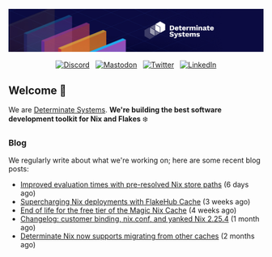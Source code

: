 <p align="center">
  <a href="https://determinate.systems" target="_blank"><img src="https://raw.githubusercontent.com/determinatesystems/.github/main/.github/banner.jpg"></a>
</p>
<p align="center">
  &nbsp;<a href="https://determinate.systems/discord" target="_blank"><img alt="Discord" src="https://img.shields.io/discord/1116012109709463613?style=for-the-badge&logo=discord&logoColor=%23ffffff&label=Discord&labelColor=%234253e8&color=%23e4e2e2"></a>&nbsp;
  &nbsp;<a href="https://hachyderm.io/@determinatesystems" target="_blank"><img alt="Mastodon" src="https://img.shields.io/badge/Mastodon-6468fa?style=for-the-badge&logo=mastodon&logoColor=%23ffffff"></a>&nbsp;
  &nbsp;<a href="https://twitter.com/DeterminateSys" target="_blank"><img alt="Twitter" src="https://img.shields.io/badge/Twitter-303030?style=for-the-badge&logo=x&logoColor=%23ffffff"></a>&nbsp;
  &nbsp;<a href="https://www.linkedin.com/company/determinate-systems" target="_blank"><img alt="LinkedIn" src="https://img.shields.io/badge/LinkedIn-1667be?style=for-the-badge&logo=linkedin&logoColor=%23ffffff"></a>&nbsp;
</p>

## Welcome 👋

We are [Determinate Systems](https://determinate.systems).
**We're building the best software development toolkit for Nix and Flakes** ❄️

### Blog 

We regularly write about what we're working on; here are some recent blog posts:


- [Improved evaluation times with pre-resolved Nix store paths](https://determinate.systems/posts/resolved-store-paths/) (6 days ago)
- [Supercharging Nix deployments with FlakeHub Cache](https://determinate.systems/posts/home-manager-deployments-with-fh/) (3 weeks ago)
- [End of life for the free tier of the Magic Nix Cache](https://determinate.systems/posts/magic-nix-cache-free-tier-eol/) (4 weeks ago)
- [Changelog: customer binding, nix.conf, and yanked Nix 2.25.4](https://determinate.systems/posts/changelog-determinate-nix-030/) (1 month ago)
- [Determinate Nix now supports migrating from other caches](https://determinate.systems/posts/flakehub-cache-migration/) (2 months ago)
